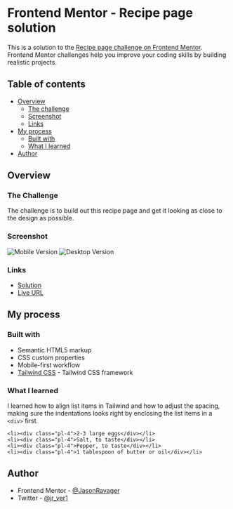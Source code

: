# Frontend Mentor - Recipe page solution

This is a solution to the [Recipe page challenge on Frontend Mentor](https://www.frontendmentor.io/challenges/recipe-page-KiTsR8QQKm). Frontend Mentor challenges help you improve your coding skills by building realistic projects.

## Table of contents

- [Overview](#overview)
  - [The challenge](#the-challenge)
  - [Screenshot](#screenshot)
  - [Links](#links)
- [My process](#my-process)
  - [Built with](#built-with)
  - [What I learned](#what-i-learned)
- [Author](#author)

## Overview

### The Challenge

The challenge is to build out this recipe page and get it looking as close to the design as possible.

### Screenshot

![Mobile Version](https://i.imgur.com/Mk0FItj.png) ![Desktop Version](https://i.imgur.com/im7EIdM.png)

### Links

- [Solution](https://github.com/JasonRavager/recipe-page)
- [Live URL](https://recipe-page-three-iota.vercel.app/)

## My process

### Built with

- Semantic HTML5 markup
- CSS custom properties
- Mobile-first workflow
- [Tailwind CSS](https://tailwindcss.com/) - Tailwind CSS framework

### What I learned

I learned how to align list items in Tailwind and how to adjust the spacing, making sure the indentations looks right by enclosing the list items in a `<div>` first.

```
<li><div class="pl-4">2-3 large eggs</div></li>
<li><div class="pl-4">Salt, to taste</div></li>
<li><div class="pl-4">Pepper, to taste</div></li>
<li><div class="pl-4">1 tablespoon of butter or oil</div></li>
```

## Author

- Frontend Mentor - [@JasonRavager](https://www.frontendmentor.io/profile/JasonRavager)
- Twitter - [@jr_ver1](https://www.twitter.com/yourusername)
